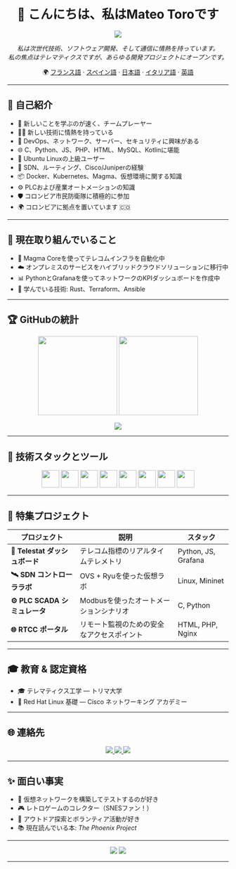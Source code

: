 <h1 align="center">👋 こんにちは、私はMateo Toroです</h1>

<p align="center">
  <img src="https://readme-typing-svg.herokuapp.com?font=Poppins&color=58A6FF&center=true&vCenter=true&lines=テレマティクス+エンジニア+%7C+開発+愛好者;Linux+愛好者+%7C+フルスタック+探索者;常に学習中+🚀" />
</p>

<p align="center">
  <em>私は次世代技術、ソフトウェア開発、そして通信に情熱を持っています。<br>
  私の焦点はテレマティクスですが、あらゆる開発プロジェクトにオープンです。</em>
</p>

<p align="center">
  🌍 <a href="/docs/readme_fr.md">フランス語</a> · 
  <a href="/docs/readme_es.md">スペイン語</a> · 
  <a href="/docs/readme_ja.md">日本語</a> · 
  <a href="/docs/readme_it.md">イタリア語</a> · 
  <a href="https://github.com/mgodll">英語</a>
</p>

---

## 🔎 自己紹介

- 🚀 新しいことを学ぶのが速く、チームプレーヤー  
- 👨‍💻 新しい技術に情熱を持っている  
- 🔐 DevOps、ネットワーク、サーバー、セキュリティに興味がある  
- 🌐 C、Python、JS、PHP、HTML、MySQL、Kotlinに堪能  
- 🐧 Ubuntu Linuxの上級ユーザー  
- 📡 SDN、ルーティング、Cisco/Juniperの経験  
- 📦 Docker、Kubernetes、Magma、仮想環境に関する知識  
- ⚙️ PLCおよび産業オートメーションの知識  
- 🛡️ コロンビア市民防衛隊に積極的に参加  
- 🌍 コロンビアに拠点を置いています 🇨🇴  

---

## 🎯 現在取り組んでいること

- 🚧 Magma Coreを使ってテレコムインフラを自動化中  
- ☁️ オンプレミスのサービスをハイブリッドクラウドソリューションに移行中  
- 📊 PythonとGrafanaを使ってネットワークのKPIダッシュボードを作成中  
- 🧠 学んでいる技術: Rust、Terraform、Ansible

---

## 🏆 GitHubの統計

<p align="center">
  <img src="https://github-readme-stats.vercel.app/api?username=mgodll&show_icons=true&theme=radical&border_radius=10" height="180"/>
  <img src="https://github-readme-streak-stats.herokuapp.com?user=mgodll&theme=radical&border_radius=10" height="180"/>
</p>

<p align="center">
  <img src="https://github-profile-summary-cards.vercel.app/api/cards/profile-details?username=mgodll&theme=tokyonight" />
</p>

---

## 🧰 技術スタックとツール

<p align="center">
  <img src="https://cdn.jsdelivr.net/gh/devicons/devicon/icons/python/python-original.svg" width="40" />
  <img src="https://cdn.jsdelivr.net/gh/devicons/devicon/icons/docker/docker-original.svg" width="40" />
  <img src="https://cdn.jsdelivr.net/gh/devicons/devicon/icons/javascript/javascript-original.svg" width="40" />
  <img src="https://cdn.jsdelivr.net/gh/devicons/devicon/icons/kubernetes/kubernetes-plain.svg" width="40" />
  <img src="https://cdn.jsdelivr.net/gh/devicons/devicon/icons/linux/linux-original.svg" width="40" />
  <img src="https://cdn.jsdelivr.net/gh/devicons/devicon/icons/html5/html5-original.svg" width="40" />
  <img src="https://cdn.jsdelivr.net/gh/devicons/devicon/icons/mysql/mysql-original.svg" width="40" />
  <img src="https://cdn.jsdelivr.net/gh/devicons/devicon/icons/c/c-original.svg" width="40" />
</p>

---

## 🧩 特集プロジェクト

| プロジェクト | 説明 | スタック |
|--------|-------------|-------|
| **📡 Telestat ダッシュボード** | テレコム指標のリアルタイムテレメトリ | Python, JS, Grafana |
| **🛰️ SDN コントローララボ** | OVS + Ryuを使った仮想ラボ | Linux, Mininet |
| **⚙️ PLC SCADA シミュレータ** | Modbusを使ったオートメーションシナリオ | C, Python |
| **🌐 RTCC ポータル** | リモート監視のための安全なアクセスポイント | HTML, PHP, Nginx |

---

## 🎓 教育 & 認定資格

- 🎓 テレマティクス工学 — トリマ大学
- 🧪 Red Hat Linux 基礎 — Cisco ネットワーキング アカデミー

---

## 🌐 連絡先

<p align="center">
  <a href="https://linkedin.com/in/mateo-toro-rodriguez-3799b624a">
    <img src="https://img.shields.io/badge/LinkedIn-blue?style=for-the-badge&logo=linkedin" />
  </a>
  <a href="https://fb.com/mateotororodriguez">
    <img src="https://img.shields.io/badge/Facebook-1877F2?style=for-the-badge&logo=facebook&logoColor=white" />
  </a>
  <a href="https://instagram.com/mgodll_99">
    <img src="https://img.shields.io/badge/Instagram-E4405F?style=for-the-badge&logo=instagram&logoColor=white" />
  </a>
</p>

---

## ✨ 面白い事実

- 🔭 仮想ネットワークを構築してテストするのが好き  
- 🎮 レトロゲームのコレクター（SNESファン！）  
- 🧗 アウトドア探索とボランティア活動が好き  
- 📚 現在読んでいる本: *The Phoenix Project*

---

<p align="center">
  <img src="https://komarev.com/ghpvc/?username=mgodll&label=プロフィール+ビュー&color=blueviolet&style=flat" />
  <img src="https://img.shields.io/github/followers/mgodll?label=フォロワー&style=social" />
</p>

---
